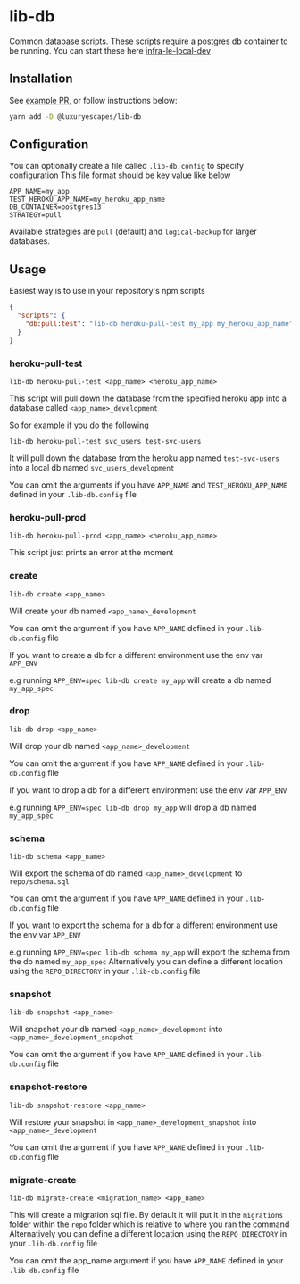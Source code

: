 # lib-db

Common database scripts. These scripts require a postgres db container to be running. You can start these here [infra-le-local-dev](https://github.com/lux-group/infra-le-local-dev)

## Installation

See [example PR](https://github.com/lux-group/svc-payment/pull/524/files), or follow instructions below:

```sh
yarn add -D @luxuryescapes/lib-db
```

## Configuration

You can optionally create a file called `.lib-db.config` to specify configuration
This file format should be key value like below

```
APP_NAME=my_app
TEST_HEROKU_APP_NAME=my_heroku_app_name
DB_CONTAINER=postgres13
STRATEGY=pull
```

Available strategies are `pull` (default) and `logical-backup` for larger
databases.

## Usage

Easiest way is to use in your repository's npm scripts

```json
{
  "scripts": {
    "db:pull:test": "lib-db heroku-pull-test my_app my_heroku_app_name"
  }
}
```

### heroku-pull-test

`lib-db heroku-pull-test <app_name> <heroku_app_name>`

This script will pull down the database from the specified heroku app into a database called `<app_name>_development`

So for example if you do the following

`lib-db heroku-pull-test svc_users test-svc-users`

It will pull down the database from the heroku app named `test-svc-users` into a local db named `svc_users_development`

You can omit the arguments if you have `APP_NAME` and `TEST_HEROKU_APP_NAME` defined in your `.lib-db.config` file

### heroku-pull-prod

`lib-db heroku-pull-prod <app_name> <heroku_app_name>`

This script just prints an error at the moment

### create

`lib-db create <app_name>`

Will create your db named `<app_name>_development`

You can omit the argument if you have `APP_NAME` defined in your `.lib-db.config` file

If you want to create a db for a different environment use the env var `APP_ENV`

e.g running `APP_ENV=spec lib-db create my_app` will create a db named `my_app_spec`

### drop

`lib-db drop <app_name>`

Will drop your db named `<app_name>_development`

You can omit the argument if you have `APP_NAME` defined in your `.lib-db.config` file

If you want to drop a db for a different environment use the env var `APP_ENV`

e.g running `APP_ENV=spec lib-db drop my_app` will drop a db named `my_app_spec`

### schema

`lib-db schema <app_name>`

Will export the schema of db named `<app_name>_development` to `repo/schema.sql`

You can omit the argument if you have `APP_NAME` defined in your `.lib-db.config` file

If you want to export the schema for a db for a different environment use the env var `APP_ENV`

e.g running `APP_ENV=spec lib-db schema my_app` will export the schema from the db named `my_app_spec`
Alternatively you can define a different location using the `REPO_DIRECTORY`  in your `.lib-db.config` file
### snapshot

`lib-db snapshot <app_name>`

Will snapshot your db named `<app_name>_development` into `<app_name>_development_snapshot`

You can omit the argument if you have `APP_NAME` defined in your `.lib-db.config` file

### snapshot-restore

`lib-db snapshot-restore <app_name>`

Will restore your snapshot in `<app_name>_development_snapshot` into `<app_name>_development`

You can omit the argument if you have `APP_NAME` defined in your `.lib-db.config` file


### migrate-create

`lib-db migrate-create <migration_name> <app_name>`

This will create a migration sql file. By default it will put it in the `migrations` folder within the `repo` folder which is relative to where you ran the command
Alternatively you can define a different location using the `REPO_DIRECTORY`  in your `.lib-db.config` file

You can omit the app_name argument if you have `APP_NAME` defined in your `.lib-db.config` file

